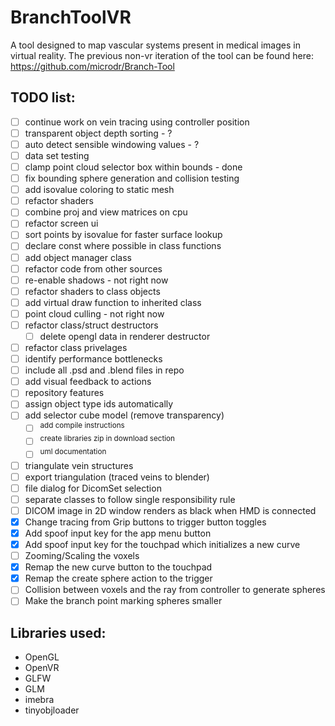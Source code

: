 # BranchToolVR

A tool designed to map vascular systems present in medical images in virtual reality. The previous non-vr iteration of the tool can be found here: https://github.com/microdr/Branch-Tool

## TODO list:
- [ ] continue work on vein tracing using controller position
- [ ] transparent object depth sorting - ?
- [ ] auto detect sensible windowing values - ?
- [ ] data set testing
- [ ] clamp point cloud selector box within bounds - done
- [ ] fix bounding sphere generation and collision testing
- [ ] add isovalue coloring to static mesh
- [ ] refactor shaders
- [ ] combine proj and view matrices on cpu
- [ ] refactor screen ui
- [ ] sort points by isovalue for faster surface lookup
- [ ] declare const where possible in class functions
- [ ] add object manager class
- [ ] refactor code from other sources
- [ ] re-enable shadows - not right now
- [ ] refactor shaders to class objects
- [ ] add virtual draw function to inherited class
- [ ] point cloud culling - not right now
- [ ] refactor class/struct destructors
	- [ ] delete opengl data in renderer destructor
- [ ] refactor class privelages
- [ ] identify performance bottlenecks
- [ ] include all .psd and .blend files in repo
- [ ] add visual feedback to actions
- [ ] repository features
- [ ] assign object type ids automatically
- [ ] add selector cube model (remove transparency)
	- [ ] <sup>add compile instructions</sup>
	- [ ] <sup>create libraries zip in download section</sup>
	- [ ] <sup>uml documentation</sup>
- [ ] triangulate vein structures
- [ ] export triangulation (traced veins to blender)
- [ ] file dialog for DicomSet selection
- [ ] separate classes to follow single responsibility rule
- [ ] DICOM image in 2D window renders as black when HMD is connected
- [x] Change tracing from Grip buttons to trigger button toggles
- [x] Add spoof input key for the app menu button
- [x] Add spoof input key for the touchpad which initializes a new curve
- [ ] Zooming/Scaling the voxels
- [x] Remap the new curve button to the touchpad
- [x] Remap the create sphere action to the trigger
- [ ] Collision between voxels and the ray from controller to generate spheres
- [ ] Make the branch point marking spheres smaller

## Libraries used:
* OpenGL
* OpenVR
* GLFW
* GLM
* imebra
* tinyobjloader
